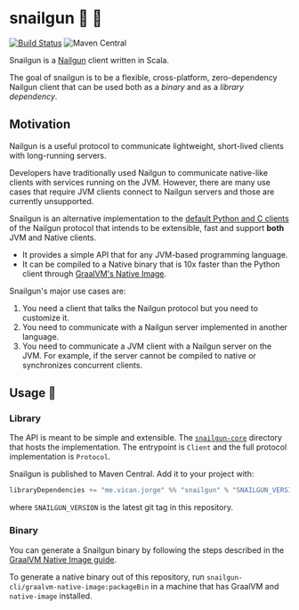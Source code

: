 # snailgun :snail: :gun:

[![Build Status](https://travis-ci.org/jvican/snailgun.svg?branch=master)](https://travis-ci.org/jvican/snailgun)
![Maven Central](https://img.shields.io/maven-central/v/me.vican.jorge/snailgun-core_2.12.svg)

Snailgun is a [Nailgun](https://github.com/facebook/nailgun) client written in Scala.

The goal of snailgun is to be a flexible, cross-platform, zero-dependency
Nailgun client that can be used both as a *binary* and as a *library
dependency*.

## Motivation

Nailgun is a useful protocol to communicate lightweight, short-lived clients
with long-running servers.

Developers have traditionally used Nailgun to communicate native-like clients
with services running on the JVM. However, there are many use cases that
require JVM clients connect to Nailgun servers and those are currently unsupported.

Snailgun is an alternative implementation to the [default Python and C
clients](https://github.com/facebook/nailgun/tree/master/nailgun-client) of
the Nailgun protocol that intends to be extensible, fast and support
**both** JVM and Native clients.

* It provides a simple API that for any JVM-based programming language.
* It can be compiled to a Native binary that is 10x faster than the Python client through [GraalVM's Native Image][graalvm-native].

Snailgun's major use cases are:

1. You need a client that talks the Nailgun protocol but you need to customize it.
1. You need to communicate with a Nailgun server implemented in another language.
1. You need to communicate a JVM client with a Nailgun server on the JVM. For
   example, if the server cannot be compiled to native or synchronizes
   concurrent clients.

## Usage :wrench:

### Library
The API is meant to be simple and extensible. The
[`snailgun-core`](snailgun-core/) directory that hosts the implementation. The
entrypoint is `Client` and the full protocol implementation is `Protocol`.


Snailgun is published to Maven Central. Add it to your project with:

```scala
libraryDependencies += "me.vican.jorge" %% "snailgun" % "SNAILGUN_VERSION"
```

where `SNAILGUN_VERSION` is the latest git tag in this repository.

### Binary

You can generate a Snailgun binary by following the steps described in the
[GraalVM Native Image guide][graalvm-native].

To generate a native binary out of this repository, run
`snailgun-cli/graalvm-native-image:packageBin` in a machine that has GraalVM
and `native-image` installed.

[graalvm-native]: https://www.graalvm.org/docs/reference-manual/aot-compilation/
